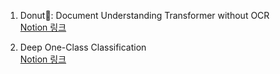 1. Donut🍩: Document Understanding Transformer without OCR  
[Notion 링크](https://water-bean.notion.site/1-Donut-Document-Understanding-Transformer-without-OCR-bdffcb099b33412b9de14973506b23fe?pvs=4)

2. Deep One-Class Classification  
[Notion 링크](https://water-bean.notion.site/2-Deep-One-Class-Classification-e48bad20aa414508b139ec0e46411269?pvs=4)  
